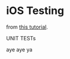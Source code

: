 # iOS Testing

from [this tutorial](https://app.pluralsight.com/player?course=swift-ios-ui-unit-testing&author=brett-romero&name=swift-ios-ui-unit-testing-m3&clip=0&mode=live).

UNIT TESTs

aye aye ya



